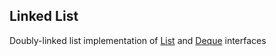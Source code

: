 ## Linked List
Doubly-linked list implementation of [List](list.md) and [Deque](deque.md) interfaces